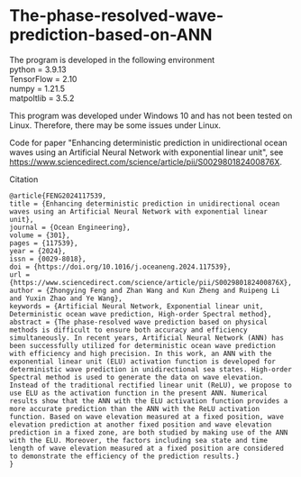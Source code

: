 # The-phase-resolved-wave-prediction-based-on-ANN

The program is developed in the following environment  
    python = 3.9.13   
    TensorFlow = 2.10   
    numpy = 1.21.5  
    matpoltlib = 3.5.2  
    
This program was developed under Windows 10 and has not been tested on Linux.
Therefore, there may be some issues under Linux.

Code for paper "Enhancing deterministic prediction in unidirectional ocean waves using an Artificial Neural Network with exponential linear unit", see https://www.sciencedirect.com/science/article/pii/S002980182400876X.

Citation  

    @article{FENG2024117539,  
    title = {Enhancing deterministic prediction in unidirectional ocean waves using an Artificial Neural Network with exponential linear unit},  
    journal = {Ocean Engineering},  
    volume = {301},  
    pages = {117539},  
    year = {2024},  
    issn = {0029-8018},  
    doi = {https://doi.org/10.1016/j.oceaneng.2024.117539},  
    url = {https://www.sciencedirect.com/science/article/pii/S002980182400876X},  
    author = {Zhongying Feng and Zhan Wang and Kun Zheng and Ruipeng Li and Yuxin Zhao and Ye Wang},  
    keywords = {Artificial Neural Network, Exponential linear unit, Deterministic ocean wave prediction, High-order Spectral method},
    abstract = {The phase-resolved wave prediction based on physical methods is difficult to ensure both accuracy and efficiency simultaneously. In recent years, Artificial Neural Network (ANN) has been successfully utilized for deterministic ocean wave prediction with efficiency and high precision. In this work, an ANN with the exponential linear unit (ELU) activation function is developed for deterministic wave prediction in unidirectional sea states. High-order Spectral method is used to generate the data on wave elevation. Instead of the traditional rectified linear unit (ReLU), we propose to use ELU as the activation function in the present ANN. Numerical results show that the ANN with the ELU activation function provides a more accurate prediction than the ANN with the ReLU activation function. Based on wave elevation measured at a fixed position, wave elevation prediction at another fixed position and wave elevation prediction in a fixed zone, are both studied by making use of the ANN with the ELU. Moreover, the factors including sea state and time length of wave elevation measured at a fixed position are considered to demonstrate the efficiency of the prediction results.}  
    }  
